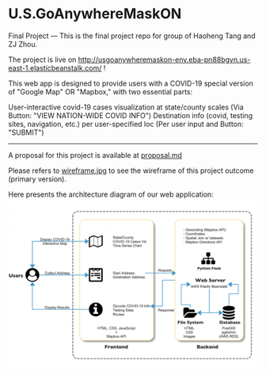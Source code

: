 # U.S.GoAnywhereMaskON

Final Project — This is the final project repo for group of Haoheng Tang and ZJ Zhou.

The project is live on http://usgoanywheremaskon-env.eba-pn88bgvn.us-east-1.elasticbeanstalk.com/ !

This web app is designed to provide users with a COVID-19 special version of "Google Map" OR "Mapbox," with two essential parts:

User-interactive covid-19 cases visualization at state/county scales (Via Button: "VIEW NATION-WIDE COVID INFO")
Destination info (covid, testing sites, navigation, etc.) per user-specified loc (Per user input and Button: "SUBMIT")

---

A proposal for this project is available at [proposal.md](https://github.com/MUSA-509/final-project-haoheng-zj/blob/main/proposal.md)

Please refers to [wireframe.jpg](https://github.com/MUSA-509/final-project-haoheng-zj/blob/main/wireframe.jpg) to see the wireframe of this project outcome (primary version).

Here presents the architecture diagram of our web application:
![arch.diagram](https://github.com/MUSA-509/final-project-haoheng-zj/blob/main/intro/architecture_diagram.png)
